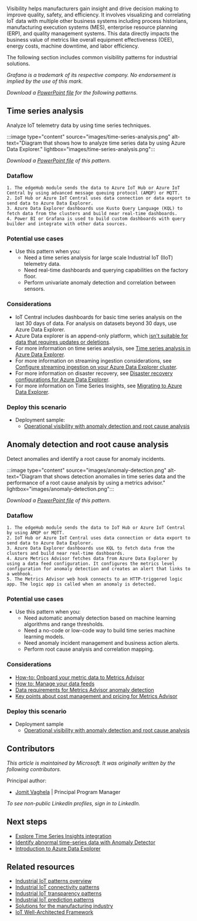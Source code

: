 Visibility helps manufacturers gain insight and drive decision making to improve quality, safety, and efficiency. It involves visualizing and correlating IoT data with multiple other business systems including process historians, manufacturing execution systems (MES), enterprise resource planning (ERP), and quality management systems. This data directly impacts the business value of metrics like overall equipment effectiveness (OEE), energy costs, machine downtime, and labor efficiency.

The following section includes common visibility patterns for industrial solutions.

*Grafana is a trademark of its respective company. No endorsement is implied by the use of this mark.*

*Download a [PowerPoint file](https://arch-center.azureedge.net/iiot-patterns-visibility.pptx) for the following patterns.*

## Time series analysis

Analyze IoT telemetry data by using time series techniques.

:::image type="content" source="images/time-series-analysis.png" alt-text="Diagram that shows how to analyze time series data by using Azure Data Explorer." lightbox="images/time-series-analysis.png":::

*Download a [PowerPoint file](https://arch-center.azureedge.net/iiot-patterns-visibility.pptx) of this pattern.*

### Dataflow

    1. The edgeHub module sends the data to Azure IoT Hub or Azure IoT Central by using advanced message queuing protocol (AMQP) or MQTT.
    2. IoT Hub or Azure IoT Central uses data connection or data export to send data to Azure Data Explorer.
    3. Azure Data Explorer dashboards use Kusto Query Language (KQL) to fetch data from the clusters and build near real-time dashboards.
    4. Power BI or Grafana is used to build custom dashboards with query builder and integrate with other data sources.

### Potential use cases

- Use this pattern when you:
  - Need a time series analysis for large scale Industrial IoT (IIoT) telemetry data.
  - Need real-time dashboards and querying capabilities on the factory floor.
  - Perform univariate anomaly detection and correlation between sensors.

### Considerations

  - IoT Central includes dashboards for basic time series analysis on the last 30 days of data. For analysis on datasets beyond 30 days, use Azure Data Explorer.
  - Azure Data explorer is an append-only platform, which [isn't suitable for data that requires updates or deletions](/azure/data-explorer/data-explorer-overview).
  - For more information on time series analysis, see [Time series analysis in Azure Data Explorer](/azure/data-explorer/time-series-analysis).
  - For more information on streaming ingestion considerations, see [Configure streaming ingestion on your Azure Data Explorer cluster](/azure/data-explorer/ingest-data-streaming?tabs=azure-portal%2Ccsharp).
  - For more information on disaster recovery, see [Disaster recovery configurations for Azure Data Explorer](/azure/data-explorer/business-continuity-overview#disaster-recovery-configurations).
  - For more information on Time Series Insights, see [Migrating to Azure Data Explorer](/azure/time-series-insights/migration-to-adx).

### Deploy this scenario

- Deployment sample:
  - [Operational visibility with anomaly detection and root cause analysis](https://github.com/Azure-Samples/industrial-iot-patterns/tree/main/2_OperationalVisibility)

## Anomaly detection and root cause analysis

Detect anomalies and identify a root cause for anomaly incidents.

:::image type="content" source="images/anomaly-detection.png" alt-text="Diagram that shows detection anomalies in time series data and the performance of a root cause analysis by using a metrics advisor." lightbox="images/anomaly-detection.png":::

*Download a [PowerPoint file](https://arch-center.azureedge.net/iiot-patterns-visibility.pptx) of this pattern.*

### Dataflow

    1. The edgeHub module sends the data to IoT Hub or Azure IoT Central by using AMQP or MQTT.
    2. IoT Hub or Azure IoT Central uses data connection or data export to send data to Azure Data Explorer.
    3. Azure Data Explorer dashboards use KQL to fetch data from the clusters and build near real-time dashboards.
    4. Azure Metrics Advisor fetches data from Azure Data Explorer by using a data feed configuration. It configures the metrics level configuration for anomaly detection and creates an alert that links to a webhook.
    5. The Metrics Advisor web hook connects to an HTTP-triggered logic app. The logic app is called when an anomaly is detected.

### Potential use cases

- Use this pattern when you:
  - Need automatic anomaly detection based on machine learning algorithms and range thresholds.
  - Need a no-code or low-code way to build time series machine learning models.
  - Need anomaly incident management and business action alerts.
  - Perform root cause analysis and correlation mapping.

### Considerations

  - [How-to: Onboard your metric data to Metrics Advisor](/azure/applied-ai-services/metrics-advisor/how-tos/onboard-your-data)
  - [How to: Manage your data feeds](/azure/applied-ai-services/metrics-advisor/how-tos/manage-data-feeds)
  - [Data requirements for Metrics Advisor anomaly detection](/azure/applied-ai-services/metrics-advisor/faq#how-much-data-is-needed-for-metrics-advisor-to-start-anomaly-detection-)
  - [Key points about cost management and pricing for Metrics Advisor](/azure/applied-ai-services/metrics-advisor/cost-management#key-points-about-cost-management-and-pricing)

### Deploy this scenario

- Deployment sample
  - [Operational visibility with anomaly detection and root cause analysis](https://github.com/Azure-Samples/industrial-iot-patterns/tree/main/2_OperationalVisibility)

## Contributors

*This article is maintained by Microsoft. It was originally written by the following contributors.* 

Principal author:

- [Jomit Vaghela](https://www.linkedin.com/in/jomit) | Principal Program Manager

*To see non-public LinkedIn profiles, sign in to LinkedIn.*

## Next steps

- [Explore Time Series Insights integration](/training/modules/explore-time-series-insights-integration)
- [Identify abnormal time-series data with Anomaly Detector](/training/modules/identify-abnormal-time-series-data-anomaly-detector)
- [Introduction to Azure Data Explorer](/training/modules/intro-to-azure-data-explorer)

## Related resources

- [Industrial IoT patterns overview](./iiot-patterns-overview.yml)
- [Industrial IoT connectivity patterns](./iiot-connectivity-patterns.yml)
- [Industrial IoT transparency patterns](./iiot-transparency-patterns.yml)
- [Industrial IoT prediction patterns](./iiot-prediction-patterns.yml)
- [Solutions for the manufacturing industry](../../industries/manufacturing.md)
- [IoT Well-Architected Framework](/azure/architecture/framework/iot/iot-overview)
